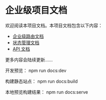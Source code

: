 # 企业级项目文档

欢迎阅读本项目文档。本项目文档包含以下内容：

- [企业级路由文档](/routing)
- [状态管理文档](/state-management)
- [API 文档](/api)

更多内容会陆续更新……

开发预览：
npm run docs:dev

构建静态站点：
npm run docs:build

本地预览构建结果：
npm run docs:serve